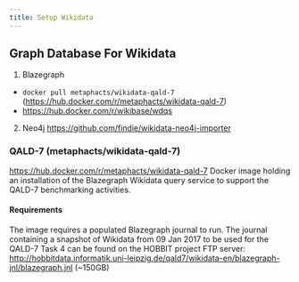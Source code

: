 ```yaml
---
title: Setup Wikidata
---
```


## Graph Database For Wikidata
1. Blazegraph
 - `docker pull metaphacts/wikidata-qald-7` (https://hub.docker.com/r/metaphacts/wikidata-qald-7)
 - https://hub.docker.com/r/wikibase/wdqs
2. Neo4j
https://github.com/findie/wikidata-neo4j-importer


### QALD-7 (metaphacts/wikidata-qald-7)

https://hub.docker.com/r/metaphacts/wikidata-qald-7
Docker image holding an installation of the Blazegraph Wikidata query service to support the QALD-7 benchmarking activities. 

#### Requirements
The image requires a populated Blazegraph journal to run. The journal containing a snapshot of Wikidata from 09 Jan 2017 to be used for the QALD-7 Task 4 can be found on the HOBBIT project FTP server: http://hobbitdata.informatik.uni-leipzig.de/qald7/wikidata-en/blazegraph-jnl/blazegraph.jnl (~150GB)